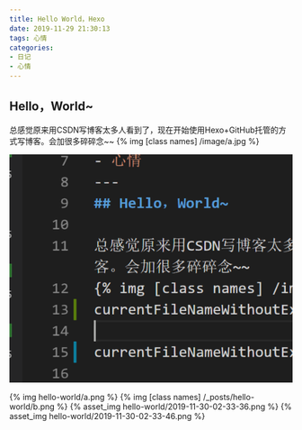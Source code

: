 ```yaml
---
title: Hello World，Hexo
date: 2019-11-29 21:30:13
tags: 心情
categories:
- 日记
- 心情
---
```

## Hello，World~

总感觉原来用CSDN写博客太多人看到了，现在开始使用Hexo+GitHub托管的方式写博客。会加很多碎碎念~~
{% img [class names] /image/a.jpg %}


![](image/2019-11-30-01-54-08.png)


{% img hello-world/a.png %}
{% img [class names] /_posts/hello-world/b.png %}
{% asset_img hello-world/2019-11-30-02-33-36.png %}
{% asset_img hello-world/2019-11-30-02-33-46.png %}
